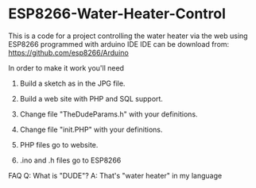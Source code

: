 # ESP8266-Water-Heater-Control
This is a code for a project controlling the water heater via the web using ESP8266 programmed with arduino IDE
IDE can be download from:
https://github.com/esp8266/Arduino


In order to make it work you'll need 

1. Build a sketch as in the JPG file.

2. Build a web site with PHP and SQL support.

3. Change file "TheDudeParams.h" with your definitions.

4. Change file "init.PHP" with your definitions.

5. PHP files go to website.

6. .ino and .h files go to ESP8266 

FAQ
Q: What is "DUDE"?
A: That's "water heater" in my language
